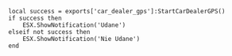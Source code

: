     local success = exports['car_dealer_gps']:StartCarDealerGPS()
    if success then
        ESX.ShowNotification('Udane')
    elseif not success then
        ESX.ShowNotification('Nie Udane')
    end